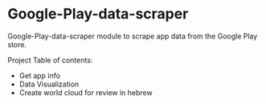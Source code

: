 # Google-Play-data-scraper
Google-Play-data-scraper module to scrape app data from the Google Play store.

Project Table of contents:
* Get app info
* Data Visualization
* Create world cloud for review in hebrew
